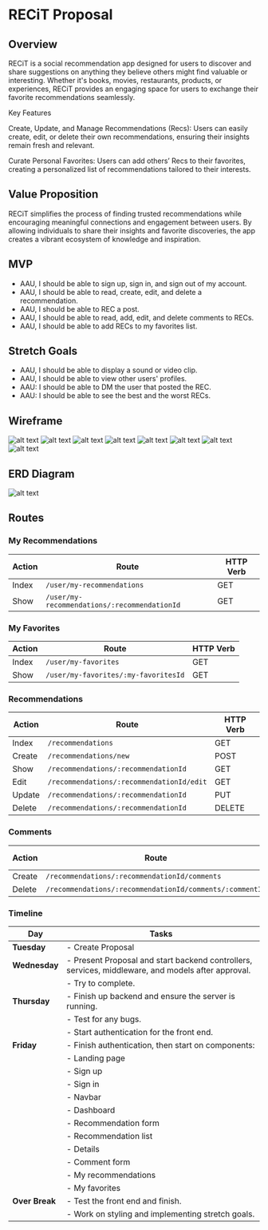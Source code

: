 

# RECiT Proposal

##  Overview
RECiT is a social recommendation app designed for users to discover and share suggestions on anything they believe others might find valuable or interesting. Whether it's books, movies, restaurants, products, or experiences, RECiT provides an engaging space for users to exchange their favorite recommendations seamlessly.

Key Features

Create, Update, and Manage Recommendations (Recs): Users can easily create, edit, or delete their own recommendations, ensuring their insights remain fresh and relevant.

Curate Personal Favorites: Users can add others’ Recs to their favorites, creating a personalized list of recommendations tailored to their interests.

## Value Proposition
RECiT simplifies the process of finding trusted recommendations while encouraging meaningful connections and engagement between users. By allowing individuals to share their insights and favorite discoveries, the app creates a vibrant ecosystem of knowledge and inspiration.



## MVP
- AAU, I should be able to sign up, sign in, and sign out of my account.
- AAU, I should be able to read, create, edit, and delete a recommendation.
- AAU, I should be able to REC a post.
- AAU, I should be able to read, add, edit, and delete comments to RECs.
- AAU, I should be able to add RECs to my favorites list.

## Stretch Goals

- AAU, I should be able to display a sound or video clip.
- AAU, I should be able to view other users' profiles.
- AAU: I should be able to DM the user that posted the REC.
- AAU: I should be able to see the best and the worst RECs.

## Wireframe
![alt text](image.png)
![alt text](image-1.png)
![alt text](image-2.png)
![alt text](image-3.png)
![alt text](image-4.png)
![alt text](image-5.png)
![alt text](image-6.png)
![alt text](image-7.png)


## ERD Diagram
![alt text](<Screenshot 2024-12-17 at 4.25.30 PM.png>)


## Routes

### My Recommendations

| Action | Route                                   | HTTP Verb |
|--------|----------------------------------------|-----------|
| Index  | `/user/my-recommendations`             | GET       |
| Show   | `/user/my-recommendations/:recommendationId` | GET       |

### My Favorites

| Action | Route                                   | HTTP Verb |
|--------|----------------------------------------|-----------|
| Index  | `/user/my-favorites`                   | GET       |
| Show   | `/user/my-favorites/:my-favoritesId`   | GET       |

### Recommendations

| Action  | Route                                   | HTTP Verb |
|---------|----------------------------------------|-----------|
| Index   | `/recommendations`                     | GET       |
| Create  | `/recommendations/new`                 | POST      |
| Show    | `/recommendations/:recommendationId`   | GET       |
| Edit    | `/recommendations/:recommendationId/edit` | GET       |
| Update  | `/recommendations/:recommendationId`   | PUT       |
| Delete  | `/recommendations/:recommendationId`   | DELETE    |

### Comments

| Action | Route                                                   | HTTP Verb |
|--------|--------------------------------------------------------|-----------|
| Create | `/recommendations/:recommendationId/comments`          | POST      |
| Delete | `/recommendations/:recommendationId/comments/:commentId` | DELETE    |

### Timeline

| Day           | Tasks                                                                                              |
|---------------|----------------------------------------------------------------------------------------------------|
| **Tuesday**   | - Create Proposal                                                                                  |
| **Wednesday** | - Present Proposal and start backend controllers, services, middleware, and models after approval. |
|               | - Try to complete.                                                                                 |
| **Thursday**  | - Finish up backend and ensure the server is running.                                              |
|               | - Test for any bugs.                                                                               |
|               | - Start authentication for the front end.                                                         |
| **Friday**    | - Finish authentication, then start on components:                                                |
|               |   - Landing page                                                                                   |
|               |   - Sign up                                                                                       |
|               |   - Sign in                                                                                       |
|               |   - Navbar                                                                                        |
|               |   - Dashboard                                                                                     |
|               |   - Recommendation form                                                                           |
|               |   - Recommendation list                                                                           |
|               |   - Details                                                                                       |
|               |   - Comment form                                                                                  |
|               |   - My recommendations                                                                            |
|               |   - My favorites                                                                                  |
| **Over Break**| - Test the front end and finish.                                                                   |
|               | - Work on styling and implementing stretch goals.                                                 |
